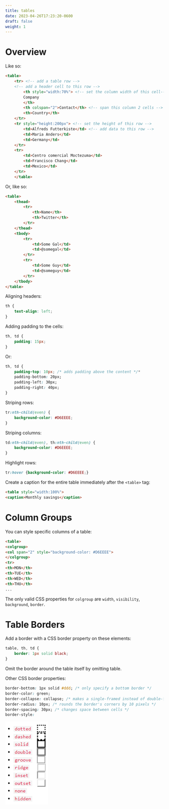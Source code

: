 ```yaml
---
title: tables
date: 2023-04-26T17:23:20-0600
draft: false
weight: 1
---
```

# Overview
Like so:
```html
<table>
    <tr> <!-- add a table row -->
    <!-- add a header cell to this row -->
        <th style="width:70%"> <!-- set the column width of this cell-->
        Company
        </th>
        <th colspan="2">Contact</th> <!-- span this column 2 cells -->
        <th>Country</th>
    </tr>
    <tr style="height:200px"> <!-- set the height of this row -->
        <td>Alfreds Futterkiste</td> <!-- add data to this row -->
        <td>Maria Anders</td>
        <td>Germany</td>
    </tr>
    <tr>
        <td>Centro comercial Moctezuma</td>
        <td>Francisco Chang</td>
        <td>Mexico</td>
    </tr>
    </table>
```

Or, like so:
```html
<table>
    <thead>
        <tr>
            <th>Name</th>
            <th>Twitter</th>
        </tr>
    </thead>
    <tbody>
        <tr>
            <td>Some Gal</td>
            <td>@somegal</td>
        </tr>
        <tr>
            <td>Some Guy</td>
            <td>@someguy</td>
        </tr>
    </tbody>
</table>
```

Aligning headers:
```css
th {
    text-align: left;
}
```
Adding padding to the cells:
```css
th, td {
    padding: 15px;
}
```
Or:
```css
th, td {
    padding-top: 10px; /* adds padding above the content */*
    padding-bottom: 20px;
    padding-left: 30px;
    padding-right: 40px;
}
```

Striping rows:
```css
tr:nth-child(even) {
    background-color: #D6EEEE;
}
```
Striping columns:
```css
td:nth-child(even), th:nth-child(even) {
    background-color: #D6EEEE;
}
```

Highlight rows:
```css
tr:hover {background-color: #D6EEEE;}
```
Create a caption for the entire table immediately after the `<table>` tag:
```html
<table style="width:100%">
<caption>Monthly savings</caption>
```

# Column Groups
You can style specific columns of a table:
```html
<table>
<colgroup>
<col span="2" style="background-color: #D6EEEE">
</colgroup>
<tr>
<th>MON</th>
<th>TUE</th>
<th>WED</th>
<th>THU</th>
...
```
The only valid CSS properties for `colgroup` are `width`, `visibility`, `background`, `border`.

# Table Borders
Add a border with a CSS border property on these elements:
```css
table, th, td {
    border: 1px solid black;
}
```
Omit the border around the table itself by omitting table.

Other CSS border properties:
```css
border-bottom: 1px solid #ddd; /* only specify a bottom border */
border-color: green;
border-collapse: collapse; /* makes a single-framed instead of double-framed border */
border-radius: 10px; /* rounds the border's corners by 10 pixels */
border-spacing: 30px; /* changes space between cells */
border-style:
```
![A screenshot of an HTML tables with various outlines](./xHTML_Tables-image1.png)
